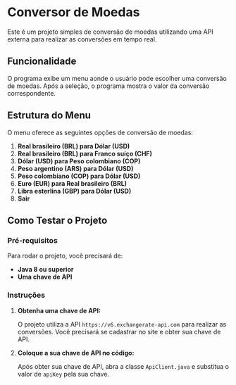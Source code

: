 # Conversor de Moedas

Este é um projeto simples de conversão de moedas utilizando uma API externa para realizar as conversões em tempo real.

## Funcionalidade

O programa exibe um menu aonde o usuário pode escolher uma conversão de moedas. Após a seleção, o programa mostra o valor da conversão correspondente.
## Estrutura do Menu

O menu oferece as seguintes opções de conversão de moedas:

1. **Real brasileiro (BRL) para Dólar (USD)**
2. **Real brasileiro (BRL) para Franco suíço (CHF)**
3. **Dólar (USD) para Peso colombiano (COP)**
4. **Peso argentino (ARS) para Dólar (USD)**
5. **Peso colombiano (COP) para Dólar (USD)**
6. **Euro (EUR) para Real brasileiro (BRL)**
7. **Libra esterlina (GBP) para Dólar (USD)**
8. **Sair**

## Como Testar o Projeto

### Pré-requisitos

Para rodar o projeto, você precisará de:

- **Java 8 ou superior**
- **Uma chave de API**
  
### Instruções

1. **Obtenha uma chave de API:**

   O projeto utiliza a API `https://v6.exchangerate-api.com` para realizar as conversões. Você precisará se cadastrar no site e obter sua chave de API.

2. **Coloque a sua chave de API no código:**

   Após obter sua chave de API, abra a classe `ApiClient.java` e substitua o valor de `apiKey` pela sua chave.


